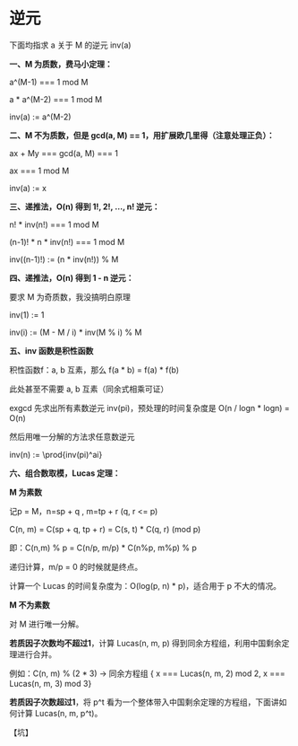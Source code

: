 # 逆元

下面均指求 a 关于 M 的逆元 inv(a)

**一、M 为质数，费马小定理：**

a^(M-1) === 1 mod M

a * a^(M-2) === 1 mod M

inv(a) := a^(M-2)



**二、M 不为质数，但是 gcd(a, M) == 1，用扩展欧几里得（注意处理正负）：**

ax + My === gcd(a, M) === 1

ax === 1 mod M

inv(a) := x



**三、递推法，O(n) 得到 1!, 2!, …, n! 逆元：**

n! * inv(n!) === 1 mod M

(n-1)! * n * inv(n!) === 1 mod M

inv((n-1)!) := (n * inv(n!)) % M



**四、递推法，O(n) 得到 1 - n 逆元：**

要求 M 为奇质数，我没搞明白原理

inv(1) := 1

inv(i) := (M - M / i) * inv(M % i) % M



**五、inv 函数是积性函数**

积性函数f：a, b 互素，那么  f(a * b) = f(a) * f(b)

此处甚至不需要 a, b 互素（同余式相乘可证）

exgcd 先求出所有素数逆元 inv(pi)，预处理的时间复杂度是 O(n / logn * logn) = O(n)

然后用唯一分解的方法求任意数逆元

inv(n) := \prod{inv(pi)^ai}



**六、组合数取模，Lucas 定理：**

**M 为素数**

记p = M，n=sp + q , m=tp + r (q, r <= p)

C(n, m) = C(sp + q, tp + r) = C(s, t) * C(q, r) (mod p)

即：C(n,m) % p = C(n/p, m/p) * C(n%p, m%p) % p

递归计算，m/p = 0 的时候就是终点。

计算一个 Lucas 的时间复杂度为：O(log(p, n) * p)，适合用于 p 不大的情况。



**M 不为素数**

对 M 进行唯一分解。

**若质因子次数均不超过1**，计算 Lucas(n, m, p) 得到同余方程组，利用中国剩余定理进行合并。

例如：C(n, m) % (2 * 3) -> 同余方程组 { x === Lucas(n, m, 2) mod 2, x === Lucas(n, m, 3) mod 3}

**若质因子次数超过1**，将 p^t 看为一个整体带入中国剩余定理的方程组，下面讲如何计算 Lucas(n, m, p^t)。

【坑】